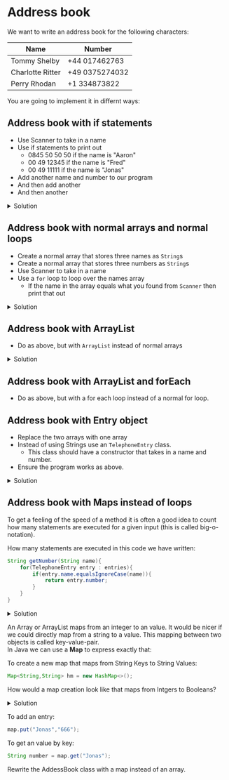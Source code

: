 # Address book

We want to write an address book for the following characters: 

Name | Number
-----|-------
Tommy Shelby|+44 017462763
Charlotte Ritter|+49 0375274032
Perry Rhodan | +1 334873822

You are going to implement it in differnt ways:

## Address book with if statements

* Use Scanner to take in a name
* Use if statements to print out
   * 0845 50 50 50 if the name is "Aaron"
   * 00 49 12345 if the name is "Fred"
   * 00 49 11111 if the name is "Jonas"
* Add another name and number to our program
* And then add another
* And then another

<details>
  <summary>Solution</summary>
	
```java
package com.redi;

import java.util.Scanner;

public class Main {

    public static void main(String[] args) {
        Scanner scanner = new Scanner(System.in);
        String name = scanner.next();

        if(name.equalsIgnoreCase("Aaron")) {
            System.out.println("0845 50 50 50");
        } else if(name.equalsIgnoreCase("Fred")) {
            System.out.println("00 49 5000");
        } else if(name.equalsIgnoreCase("Jonas")) {
            System.out.println("666");
        }
	// ADD MORE!

    }
}
```
</details>

## Address book with normal arrays and normal loops

* Create a normal array that stores three names as `String`s
* Create a normal array that stores three numbers as `String`s
* Use Scanner to take in a name
* Use a `for` loop to loop over the names array
  * If the name in the array equals what you found from `Scanner` then print that out

<details>
  <summary>Solution</summary>
	
```java
package com.redi;

import java.util.ArrayList;
import java.util.Map;
import java.util.Scanner;

public class Main {

    public static void main(String[] args) {
        Scanner scanner = new Scanner(System.in);
        String name = scanner.next();

        String[] entries = new String[6];
        entries[0] = "Aaron";
        entries[1] = "0845 50 50 50";
        entries[2] = "Fred";
        entries[3] = "00 49 12345";
        entries[4] = "Jonas";
        entries[5] = "666";

        for(int i = 0; i < entries.length; i++) {
            if(entries[i].equalsIgnoreCase(name)) {
               System.out.println("Number: " + entries[i+1]);
            }
        }
    }
}
```
</details>

## Address book with ArrayList

* Do as above, but with `ArrayList` instead of normal arrays

<details>
  <summary>Solution</summary>

```java
```
</details>

## Address book with ArrayList and forEach

* Do as above, but with a for each loop instead of a normal for loop.

## Address book with Entry object

* Replace the two arrays with one array
* Instead of using Strings use an `TelephoneEntry` class. 
  * This class should have a constructor that takes in a name and number.
* Ensure the program works as above.

<details>
  <summary>Solution</summary>

```java
package com.redi;

import java.util.ArrayList;
import java.util.Scanner;

public class Main {

    public static void main(String[] args) {
       Scanner scanner = new Scanner(System.in);
       String name = scanner.next();

       ArrayList<TelephoneEntry> phonebook = new ArrayList<>();

       phonebook.add(new TelephoneEntry("Aaron", "111"));
       phonebook.add(new TelephoneEntry("Fred", "222"));
       phonebook.add(new TelephoneEntry("Jonas", "666"));

      for(int i = 0; i < phonebook.size(); i++) {
          if (phonebook.get(i).getName().equals(name)) {
              System.out.println("Number: " + phonebook.get(i).getNumber());
          }
      }
    }
}
```
</details>

## Address book with Maps instead of loops
To get a feeling of the speed of a method it is often a good idea to count how many statements are executed for a given input (this is called big-o-notation).

How many statements are executed in this code we have written:

```java
String getNumber(String name){
    for(TelephoneEntry entry : entries){
    	if(entry.name.equalsIgnoreCase(name)){
    		return entry.number;
    	}
    }
}
```

<details>
  <summary>Solution</summary>
	If the name we are seaching for is at the end of the list we are have to search the complete list. Right now this is not so bad because we only have a few entries but if we want to do a phone book for all germans it might get slow.
</details>

An Array or ArrayList maps from an integer to an value. It would be nicer if we could directly map from a string to a value. This mapping between two objects is called key-value-pair.  
In Java we can use a **Map** to express exactly that:

To create a new map that maps from String Keys to String Values:

```java
Map<String,String> hm = new HashMap<>(); 
```

How would a map creation look like that maps from Intgers to Booleans?
<details>
  <summary>Solution</summary>
  
```java
Map<Integer,Boolean> hm = new HashMap<>(); 
```
</details>

To add an entry:

```java
map.put("Jonas","666");  
```
 
To get an value by key:

```java
String number = map.get("Jonas");  
```

Rewrite the AddessBook class with a map instead of an array.







